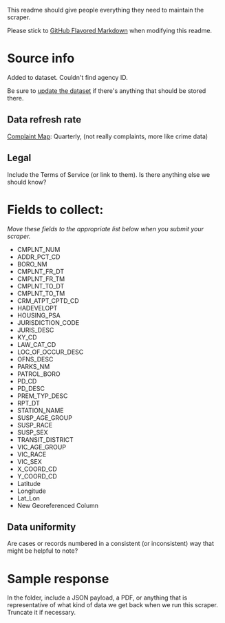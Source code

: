 This readme should give people everything they need to maintain the scraper.

Please stick to [GitHub Flavored Markdown](https://guides.github.com/features/mastering-markdown/) when modifying this readme.  

# Source info
Added to dataset. Couldn't find agency ID.

Be sure to [update the dataset](https://www.dolthub.com/repositories/pdap/datasets) if there's anything that should be stored there.

## Data refresh rate
[Complaint Map](https://data.cityofnewyork.us/Public-Safety/NYPD-Complaint-Data-Current-Year-To-Date-/5uac-w243/data): Quarterly, (not really complaints, more like crime data)
## Legal
Include the Terms of Service (or link to them). Is there anything else we should know?

# Fields to collect:
_Move these fields to the appropriate list below when you submit your scraper._
* CMPLNT_NUM
* ADDR_PCT_CD
* BORO_NM
* CMPLNT_FR_DT
* CMPLNT_FR_TM
* CMPLNT_TO_DT
* CMPLNT_TO_TM
* CRM_ATPT_CPTD_CD
* HADEVELOPT
* HOUSING_PSA
* JURISDICTION_CODE
* JURIS_DESC
* KY_CD
* LAW_CAT_CD
* LOC_OF_OCCUR_DESC
* OFNS_DESC
* PARKS_NM
* PATROL_BORO
* PD_CD
* PD_DESC
* PREM_TYP_DESC
* RPT_DT
* STATION_NAME
* SUSP_AGE_GROUP
* SUSP_RACE
* SUSP_SEX
* TRANSIT_DISTRICT
* VIC_AGE_GROUP
* VIC_RACE
* VIC_SEX
* X_COORD_CD
* Y_COORD_CD
* Latitude
* Longitude
* Lat_Lon
* New Georeferenced Column


## Data uniformity
Are cases or records numbered in a consistent (or inconsistent) way that might be helpful to note?

# Sample response
In the folder, include a JSON payload, a PDF, or anything that is representative of what kind of data we get back when we run this scraper. Truncate it if necessary.
